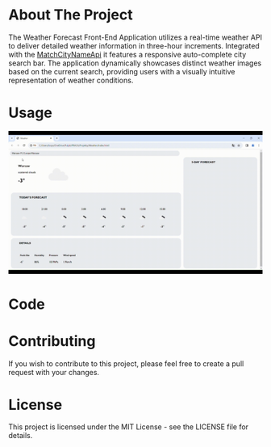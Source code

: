 # About The Project
The Weather Forecast Front-End Application utilizes a real-time weather API 
to deliver detailed weather information in three-hour increments. Integrated 
with the [MatchCityNameApi](https://github.com/KrzysztofTybinka/MatchCityNameApi) it features a responsive auto-complete city search bar. 
The application dynamically showcases distinct weather images based on the current 
search, providing users with a visually intuitive representation of weather conditions. 

# Usage
<img src="content/presentation.gif">

# Code


# Contributing
If you wish to contribute to this project, please feel free to create a pull request with your changes.

# License
This project is licensed under the MIT License - see the LICENSE file for details.


